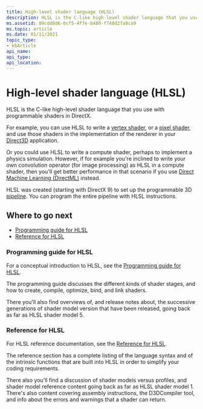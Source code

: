 ```yaml
---
title: High-level shader language (HLSL)
description: HLSL is the C-like high-level shader language that you use with programmable shaders in DirectX.
ms.assetid: 09cdd8d6-0cf5-4f7e-b480-f748d2fa9ca9
ms.topic: article
ms.date: 01/11/2021
topic_type: 
- kbArticle
api_name:
api_type:
api_location:
---
```


# High-level shader language (HLSL)

HLSL is the C-like high-level shader language that you use with programmable shaders in DirectX.

For example, you can use HLSL to write a [vertex shader](../direct3d11/vertex-shader-stage.md), or a [pixel shader](../direct3d11/pixel-shader-stage.md), and use those shaders in the implementation of the renderer in your [Direct3D](../direct3d12/directx-12-programming-guide.md) application.

Or you could use HLSL to write a compute shader, perhaps to implement a physics simulation. However, if for example you're inclined to write your own convolution operator (for image processing) as HLSL in a compute shader, then you'll get better performance in that scenario if you use [Direct Machine Learning (DirectML)](/windows/ai/directml/dml) instead.

HLSL was created (starting with DirectX 9) to set up the programmable 3D [pipeline](../direct3d11/overviews-direct3d-11-graphics-pipeline.md). You can program the entire pipeline with HLSL instructions.

## Where to go next

* [Programming guide for HLSL](./dx-graphics-hlsl-pguide.md)
* [Reference for HLSL](./dx-graphics-hlsl-reference.md)

### Programming guide for HLSL

For a conceptual introduction to HLSL, see the [Programming guide for HLSL](./dx-graphics-hlsl-pguide.md).

The programming guide discusses the different kinds of shader stages, and how to create, compile, optimize, bind, and link shaders.

There you'll also find overviews of, and release notes about, the successive generations of shader model version that have been released, going back as far as HLSL shader model 5.

### Reference for HLSL

For HLSL reference documentation, see the [Reference for HLSL](./dx-graphics-hlsl-reference.md).

The reference section has a complete listing of the language syntax and of the intrinsic functions that are built into HLSL in order to simplify your coding requirements.

There also you'll find a discussion of shader models versus profiles, and shader model reference content going back as far as HLSL shader model 1. There's also content covering assembly instructions, the D3DCompiler tool, and info about the errors and warnings that a shader can return.

